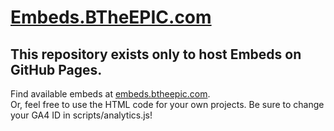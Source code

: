# [Embeds.BTheEPIC.com](https://embeds.btheepic.com)
## This repository exists only to host Embeds on GitHub Pages.
Find available embeds at [embeds.btheepic.com](https://embeds.btheepic.com).<br>
Or, feel free to use the HTML code for your own projects. Be sure to change your GA4 ID in scripts/analytics.js!
